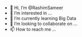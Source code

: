 - 👋 Hi, I’m @RashimSameer
- 👀 I’m interested in ...
- 🌱 I’m currently learning Big Data
- 💞️ I’m looking to collaborate on ...
- 📫 How to reach me ...

<!---
RashimSameer/RashimSameer is a ✨ special ✨ repository because its `README.md` (this file) appears on your GitHub profile.
You can click the Preview link to take a look at your changes.
--->
